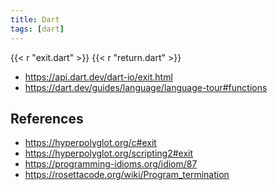 ```yaml
---
title: Dart
tags: [dart]
---
```


{{< r "exit.dart" >}}
{{< r "return.dart" >}}

- <https://api.dart.dev/dart-io/exit.html>
- <https://dart.dev/guides/language/language-tour#functions>

## References

- <https://hyperpolyglot.org/c#exit>
- <https://hyperpolyglot.org/scripting2#exit>
- <https://programming-idioms.org/idiom/87>
- <https://rosettacode.org/wiki/Program_termination>
